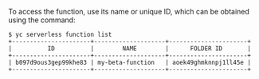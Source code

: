 To access the function, use its name or unique ID, which can be obtained using the command:

```
$ yc serverless function list
+----------------------+--------------------+----------------------+
|          ID          |        NAME        |      FOLDER ID       |
+----------------------+--------------------+----------------------+
| b097d9ous3gep99khe83 | my-beta-function   | aoek49ghmknnpj1ll45e |
+----------------------+--------------------+----------------------+
```

